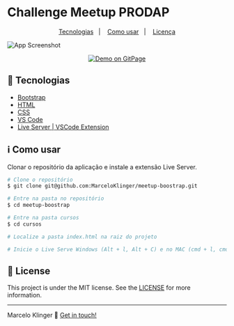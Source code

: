 <h1>
    <br>
    Challenge Meetup PRODAP
</h1>
<p align="center">
  <a href="#rocket-tecnologias">Tecnologias</a>&nbsp;&nbsp;&nbsp;|&nbsp;&nbsp;&nbsp;
  <a href="#information-source-como-usar">Como usar</a>&nbsp;&nbsp;&nbsp;|&nbsp;&nbsp;&nbsp;
  <a href="#memo-license">Licença</a>
</p>

![App Screenshot](https://i.ibb.co/K6btrTv/bootstrap.png)
<p align="center">
  <a href="https://marceloklinger.github.io/meetup-boostrap/cursos/" target="_blank">
    <img alt="Demo on GitPage" src="https://i.ibb.co/mXwcqZZ/Slice-1.png">
  </a>
</p>

## :rocket: Tecnologias

-  [Bootstrap](https://getbootstrap.com/)
-  [HTML](https://www.w3schools.com/html/)
-  [CSS](https://www.w3schools.com/css/default.asp)
-  [VS Code][vc]
-  [Live Server | VSCode Extension](https://github.com/ritwickdey/vscode-live-server)
  
## :information_source: Como usar

Clonar o repositório da aplicação e instale a extensão Live Server.

```bash
# Clone o repositório
$ git clone git@github.com:MarceloKlinger/meetup-boostrap.git

# Entre na pasta no repositório
$ cd meetup-boostrap

# Entre na pasta cursos
$ cd cursos

# Localize a pasta index.html na raiz do projeto

# Inicie o Live Serve Windows (Alt + l, Alt + C) e no MAC (cmd + l, cmd + o)
```

## :memo: License
This project is under the MIT license. See the [LICENSE](https://github.com/MarceloKlinger/bootcamp-meetapp-backend/tree/master/LICENSE) for more information.

---

Marcelo Klinger :wave: [Get in touch!](https://www.linkedin.com/in/marcelo-klinger-santos-4744a6140/)

[vc]: https://code.visualstudio.com/
